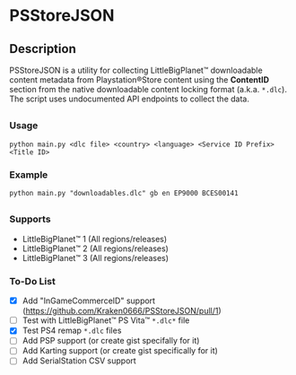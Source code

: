 # PSStoreJSON

## Description
PSStoreJSON is a utility for collecting LittleBigPlanet™ downloadable content metadata from Playstation®Store content using the **ContentID** section from the native downloadable content locking format (a.k.a. `*.dlc`). The script uses undocumented API endpoints to collect the data.

##

### Usage
`python main.py <dlc file> <country> <language> <Service ID Prefix> <Title ID>`

### Example
`python main.py "downloadables.dlc" gb en EP9000 BCES00141`

##

### Supports
- LittleBigPlanet™ 1 (All regions/releases)
- LittleBigPlanet™ 2 (All regions/releases)
- LittleBigPlanet™ 3 (All regions/releases)

### To-Do List
- [x] Add "InGameCommerceID" support (https://github.com/Kraken0666/PSStoreJSON/pull/1)
- [ ] Test with LittleBigPlanet™ PS Vita™ `*.dlc*` file
- [x] Test PS4 remap `*.dlc` files
- [ ] Add PSP support (or create gist specifally for it)
- [ ] Add Karting support (or create gist specifically for it)
- [ ] Add SerialStation CSV support
